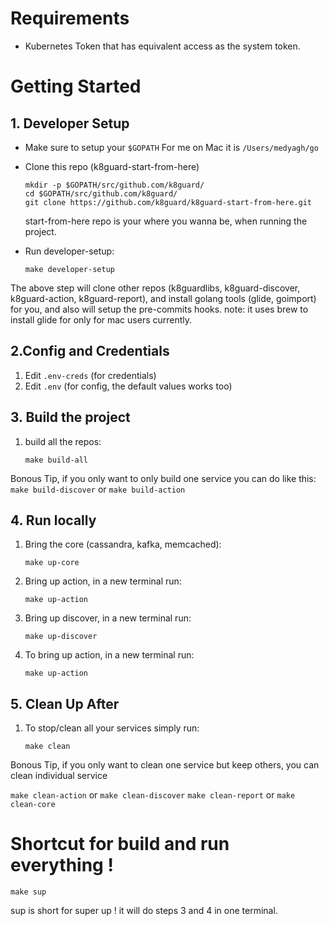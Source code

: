 # Requirements

* Kubernetes Token that has equivalent access as the system token.



# Getting Started

## 1. Developer Setup

* Make sure to setup your `$GOPATH`  For me on Mac it is `/Users/medyagh/go`

* Clone this repo (k8guard-start-from-here)

	```
	mkdir -p $GOPATH/src/github.com/k8guard/
	cd $GOPATH/src/github.com/k8guard/
	git clone https://github.com/k8guard/k8guard-start-from-here.git
	```
	start-from-here repo is your where you wanna be, when running the project.


* Run developer-setup:

	```
	make developer-setup
	```
The above step will clone other repos (k8guardlibs, k8guard-discover, k8guard-action, k8guard-report), and install golang tools (glide, goimport) for you, and also will setup the pre-commits hooks. note: it uses brew to install glide for only for mac users currently.

## 2.Config and Credentials

1. Edit `.env-creds` (for credentials)
1. Edit `.env`   (for config, the default values works too)


## 3. Build the project

1. build all the repos:

	```
	make build-all
	```

Bonous Tip, if you only want to only build one service you can do like this: `make build-discover` or  `make build-action`  



## 4. Run locally

1. Bring the core (cassandra, kafka, memcached):

	```
	make up-core
	```
1.  Bring up action, in a new terminal run:

	```
	make up-action
	```

1.  Bring up discover, in a new terminal run:

	```
	make up-discover
	```

1.  To bring up action, in a new terminal run:

	```
	make up-action
	```

## 5. Clean Up After

1. To stop/clean all your services simply run:


	```
	make clean
	```

Bonous Tip, if you only want to clean one service but keep others, you can clean individual service

`make clean-action`
or `make clean-discover`
`make clean-report`
or `make clean-core`


# Shortcut for build and run everything !

```
make sup
```

sup is short for super up ! it will do steps 3 and 4 in one terminal.
